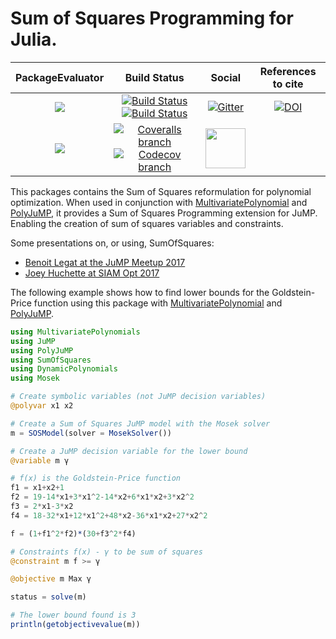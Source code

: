 # Sum of Squares Programming for Julia.

| **PackageEvaluator** | **Build Status** | **Social** | **References to cite** |
|:--------------------:|:----------------:|:----------:|:----------------------:|
| [![][pkg-0.5-img]][pkg-0.5-url] | [![Build Status][build-img]][build-url] [![Build Status][winbuild-img]][winbuild-url] | [![Gitter][gitter-img]][gitter-url] | [![DOI][zenodo-img]][zenodo-url] |
| [![][pkg-0.6-img]][pkg-0.6-url] | [![Coveralls branch][coveralls-img]][coveralls-url] [![Codecov branch][codecov-img]][codecov-url] | [<img src="https://upload.wikimedia.org/wikipedia/en/a/af/Discourse_logo.png" width="64">][discourse-url] | |

This packages contains the Sum of Squares reformulation for polynomial optimization.
When used in conjunction with [MultivariatePolynomial](https://github.com/JuliaAlgebra/MultivariatePolynomials.jl) and [PolyJuMP](https://github.com/JuliaOpt/PolyJuMP.jl), it provides a Sum of Squares Programming extension for JuMP.
Enabling the creation of sum of squares variables and constraints.

Some presentations on, or using, SumOfSquares:
  * [Benoit Legat at the JuMP Meetup 2017](http://www.juliaopt.org/developersmeetup/legat.pdf)
  * [Joey Huchette at SIAM Opt 2017](https://docs.google.com/presentation/d/1ASfjB1TdLJmYxT0b6rnyGh9eLbMc-66bTOt3_3yvc90/edit?usp=sharing)

The following example shows how to find lower bounds for the Goldstein-Price function using this package with [MultivariatePolynomial](https://github.com/JuliaAlgebra/MultivariatePolynomials.jl) and [PolyJuMP](https://github.com/JuliaOpt/PolyJuMP.jl).

```julia
using MultivariatePolynomials
using JuMP
using PolyJuMP
using SumOfSquares
using DynamicPolynomials
using Mosek

# Create symbolic variables (not JuMP decision variables)
@polyvar x1 x2

# Create a Sum of Squares JuMP model with the Mosek solver
m = SOSModel(solver = MosekSolver())

# Create a JuMP decision variable for the lower bound
@variable m γ

# f(x) is the Goldstein-Price function
f1 = x1+x2+1
f2 = 19-14*x1+3*x1^2-14*x2+6*x1*x2+3*x2^2
f3 = 2*x1-3*x2
f4 = 18-32*x1+12*x1^2+48*x2-36*x1*x2+27*x2^2

f = (1+f1^2*f2)*(30+f3^2*f4)

# Constraints f(x) - γ to be sum of squares
@constraint m f >= γ

@objective m Max γ

status = solve(m)

# The lower bound found is 3
println(getobjectivevalue(m))
```

[pkg-0.5-img]: http://pkg.julialang.org/badges/SumOfSquares_0.5.svg
[pkg-0.5-url]: http://pkg.julialang.org/?pkg=SumOfSquares
[pkg-0.6-img]: http://pkg.julialang.org/badges/SumOfSquares_0.6.svg
[pkg-0.6-url]: http://pkg.julialang.org/?pkg=SumOfSquares

[build-img]: https://travis-ci.org/JuliaOpt/SumOfSquares.jl.svg?branch=master
[build-url]: https://travis-ci.org/JuliaOpt/SumOfSquares.jl
[winbuild-img]: https://ci.appveyor.com/api/projects/status/o49y96hl1xl5aytn?svg=true
[winbuild-url]: https://ci.appveyor.com/project/JuliaOpt/sumofsquares-jl
[coveralls-img]: https://coveralls.io/repos/github/JuliaOpt/SumOfSquares.jl/badge.svg?branch=master
[coveralls-url]: https://coveralls.io/github/JuliaOpt/SumOfSquares.jl?branch=master
[codecov-img]: http://codecov.io/github/JuliaOpt/SumOfSquares.jl/coverage.svg?branch=master
[codecov-url]: http://codecov.io/github/JuliaOpt/SumOfSquares.jl?branch=master

[gitter-url]: https://gitter.im/JuliaOpt/SumOfSquares.jl?utm_source=share-link&utm_medium=link&utm_campaign=share-link
[gitter-img]: https://badges.gitter.im/JuliaOpt/SumOfSquares.jl.svg
[discourse-url]: https://discourse.julialang.org/c/domain/opt

[zenodo-url]: https://doi.org/10.5281/zenodo.1208672
[zenodo-img]: https://zenodo.org/badge/DOI/10.5281/zenodo.1208672.svg

